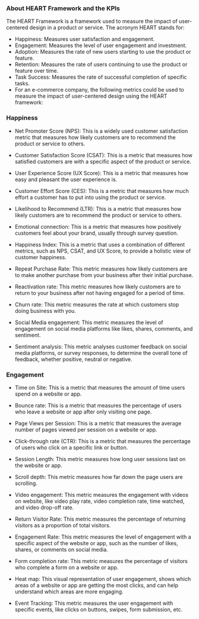 ### About HEART Framework and the KPIs

The HEART Framework is a framework used to measure the impact of user-centered design in a product or service. The acronym HEART stands for:

- Happiness: Measures user satisfaction and engagement.
- Engagement: Measures the level of user engagement and investment.
- Adoption: Measures the rate of new users starting to use the product or feature.
- Retention: Measures the rate of users continuing to use the product or feature over time.
- Task Success: Measures the rate of successful completion of specific tasks.
- For an e-commerce company, the following metrics could be used to measure the impact of user-centered design using the HEART framework:

### Happiness

- Net Promoter Score (NPS): This is a widely used customer satisfaction metric that measures how likely customers are to recommend the product or service to others.

- Customer Satisfaction Score (CSAT): This is a metric that measures how satisfied customers are with a specific aspect of the product or service.

- User Experience Score (UX Score): This is a metric that measures how easy and pleasant the user experience is.

- Customer Effort Score (CES): This is a metric that measures how much effort a customer has to put into using the product or service.

- Likelihood to Recommend (LTR): This is a metric that measures how likely customers are to recommend the product or service to others.

- Emotional connection: This is a metric that measures how positively customers feel about your brand, usually through survey question.

- Happiness Index: This is a metric that uses a combination of different metrics, such as NPS, CSAT, and UX Score, to provide a holistic view of customer happiness.

- Repeat Purchase Rate: This metric measures how likely customers are to make another purchase from your business after their initial purchase.

- Reactivation rate: This metric measures how likely customers are to return to your business after not having engaged for a period of time.

- Churn rate: This metric measures the rate at which customers stop doing business with you.

- Social Media engagement: This metric measures the level of engagement on social media platforms like likes, shares, comments, and sentiment.

- Sentiment analysis: This metric analyses customer feedback on social media platforms, or survey responses, to determine the overall tone of feedback, whether positive, neutral or negative.

### Engagement

- Time on Site: This is a metric that measures the amount of time users spend on a website or app.

- Bounce rate: This is a metric that measures the percentage of users who leave a website or app after only visiting one page.

- Page Views per Session: This is a metric that measures the average number of pages viewed per session on a website or app.

- Click-through rate (CTR): This is a metric that measures the percentage of users who click on a specific link or button.

- Session Length: This metric measures how long user sessions last on the website or app.

- Scroll depth: This metric measures how far down the page users are scrolling.

- Video engagement: This metric measures the engagement with videos on website, like video play rate, video completion rate, time watched, and video drop-off rate.

- Return Visitor Rate: This metric measures the percentage of returning visitors as a proportion of total visitors.

- Engagement Rate: This metric measures the level of engagement with a specific aspect of the website or app, such as the number of likes, shares, or comments on social media.

- Form completion rate: This metric measures the percentage of visitors who complete a form on a website or app.

- Heat map: This visual representation of user engagement, shows which areas of a website or app are getting the most clicks, and can help understand which areas are more engaging.

- Event Tracking: This metric measures the user engagement with specific events, like clicks on buttons, swipes, form submission, etc.
